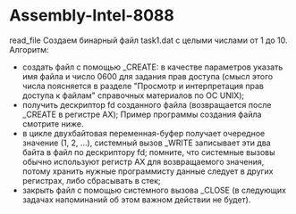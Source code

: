 # Assembly-Intel-8088
read_file
Создаем бинарный файл task1.dat с целыми числами от 1 до 10. Алгоритм:

- создать файл с помощью _CREATE: в качестве параметров указать имя файла и число 0600 для задания прав доступа (смысл этого числа поясняется  в разделе "Просмотр и интерпретация прав доступа к файлам" cправочных материалов по ОС UNIX);
- получить дескриптор fd созданного файла (возвращается после _CREATE в регистре AX); Пример программы создания файла смотрите ниже.
- в цикле двухбайтовая переменная-буфер получает очередное значение (1, 2, …), системный вызов _WRITE записывает эти два байта в файл по дескриптору fd; помните, что системные вызовы обычно используют регистр AX для возвращаемого значения, потому хранить нужные программисту данные следует в других регистрах, либо сбрасывать в стек;
- закрыть файл с помощью системного вызова _CLOSE (в следующих задачах напоминаний об этом важном действии не будет).
